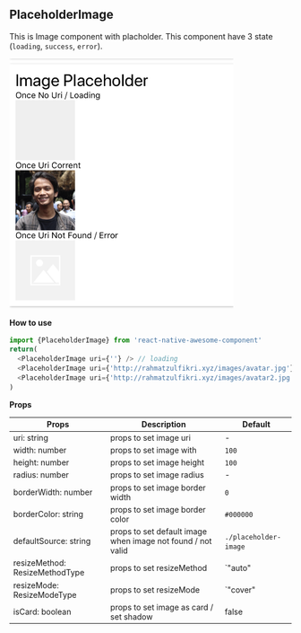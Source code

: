 ## PlaceholderImage
This is Image component with placholder. This component have 3 state (`loading`, `success`, `error`).

<img src="./images/placeholder-image.PNG" width="400px" >

**How to use**
```javascript
import {PlaceholderImage} from 'react-native-awesome-component'
return(
  <PlaceholderImage uri={''} /> // loading
  <PlaceholderImage uri={'http://rahmatzulfikri.xyz/images/avatar.jpg'} /> // success
  <PlaceholderImage uri={'http://rahmatzulfikri.xyz/images/avatar2.jpg'} /> // error
)
```

**Props**

Props | Description | Default  
--- | --- | --- 
uri: string | props to set image uri | -
width: number | props to set image with | `100`
height: number | props to set image height | `100`
radius: number | props to set image radius | -
borderWidth: number | props to set image border width | `0`
borderColor: string | props to set image border color | `#000000`
defaultSource: string | props to set default image when image not found / not valid | `./placeholder-image`
resizeMethod: ResizeMethodType | props to set resizeMethod | `"auto" | "resize" | "scale"`
resizeMode: ResizeModeType | props to set resizeMode | `"cover" | "contain" | "stretch" | "repeat" | "center"`
isCard: boolean | props to set image as card / set shadow | false
